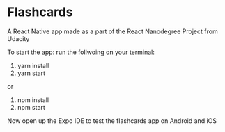 # Flashcards
A React Native app made as a part of the React Nanodegree Project from Udacity

To start the app: run the follwoing on your terminal:

1. yarn install
2. yarn start

or 

1. npm install 
2. npm start

Now open up the Expo IDE to test the flashcards app on Android and iOS